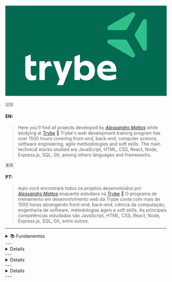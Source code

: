 ![alt text](https://github.com/Alessandro-Mattos/Portfolio/blob/main/Trybe/trybe-logo.png)  

:us:
#### EN:

>Here you'll find all projects developed by _[Alessandro Mattos](https://github.com/Alessandro-Mattos)_ while studying at [Trybe](https://www.betrybe.com/) :rocket:
Trybe's web development training program has over 1500 hours covering front-end, back-end, computer science, software engineering, agile methodologies and soft skills.
The main technical stacks studied are JavaScript, HTML, CSS, React, Node, Express.js, SQL, Git, among others languages and frameworks.





:brazil:
#### PT:

>Aqio você encontrará todos os projetos desenvolvidos por _[Alessandro Mattos](https://github.com/Alessandro-Mattos)_ enquanto estudava na [Trybe](https://www.betrybe.com/) :rocket:
O programa de treinamento em desenvolvimento web da Trybe conta com mais de 1500 horas abrangendo front-end, back-end, ciência da computação, engenharia de software, metodologias ágeis e soft skills.
As principais competências estudadas são JavaScript, HTML, CSS, React, Node, Express.js, SQL, Git, entre outros.
---

<details>
<summary> 📚  Fundamentos </summary>

#### <p> - 01 Unix & Bash:</p> 
<br>
<p>[✅] Fundamentos do desenvolvimento web</p>
<p>[✅] Introdução   - Unix & Shell</p>
<p>[✅] Unix & Bash  - parte 1</p>
<p>[✅] Unix & Bash  - parte 2</p>
<br>
<p> - 02 Git, GitHub e Internet:</p>
<br>
<p>[✅️] Git & GitHub - Oque é e para que serve</p>
<p>[✅️] Git & GitHub - Entendendo os comandos</p>
<p>[✅️] Internet     - Entendendo como ela funciona</p>
<br>
<p> - 03 HTML e CSS:</p>
<br>
  <p>[] Introdução     - HTML&CSS</p>
<p>[] HTML & CSS     - Estruturas de página</p>
<p>[] HTML & CSS     - Primeiros passos em CSS</p>
<p>[] HTML & CSS     - Seletores e posicionamento</p>
<p>[] HTML Semântico
<p>[] Projeto        - <a href="https://github.com/Alessandro-Mattos/Portfolio/tree/main/Trybe/pjs/3.1">Lições aprendidas</a> </p>
<br>
<p> - 04 Javascript e Lógica de programação:</p>
<br>
<p>[] Introdução     - JavaScript</p>
<p>[] JavaScript     - Primeiros passos</p>
<p>[] JavaScript     - Array e loop for</p>
<p>[] JavaScripr     - Lógica de programação e algorítmos</p>
<p>[] JavaScript     - Objetos e funções</p>
<p>[] Projeto        - [Playground Functions] (https://github.com/Alessandro-Mattos/Trybe/blob/ps/04/)</p>
<br>
<p> -05 JavaScript : DOM, Eventos e Web storage:</p>
<br>
  <p>[] JavaScript     - DOM e seletores</p>
<p>[] JavaScript     - Trabalhando com elementos</p>
<p>[] JavaScript     - Eventos</p>
<p>[] JavaScript     - Web storage</p>
<p>[] JavaScript     - Projetos</p>
<p>[] Projeto        - [Arte com pixels](https://github.com/Alessandro-Mattos/Trybe/blob/pj/05/5.1/)</p>
<p>[] Projeto        - [Lista de Tarefas](https://github.com/Alessandro-Mattos/Trybe/blob/pj/05/5.2/)</p>
<p>[] Projeto Bonus  - [Meme generator](https://github.com/Alessandro-Mattos/Trybe/blob/pj/05/5.4/)</p>
<p>[] Projeto Bonus  - [Adivinhe a cor](https://github.com/Alessandro-Mattos/Trybe/blob/pj/05/5.5/)</p>
<p>[] Projeto Bonus  - [Carta Misteriosa](https://github.com/Alessandro-Mattos/Trybe/blob/pj/05/5.6/)</p>
<br>
<p> - 06 HTML & CSS :Forms, Flexbox e Responsivo:</p>
<br>
<p>[] HTML & CSS     - Forms</p>
<p>[] Bibliotecas JavaScript e Frameworks CSS</p>
<p>[] Introdução     - CSS Flexbox</p>
<p>[] CSS Flexbox    - Parte 1</p>
<p>[] CSS Flexbox    - Parte 2</p>
<p>[] CSS Responsivo - Mobile First</p>
<p>[] Projeto        - [Trybewarts](https://github.com/Alessandro-Mattos/Trybe/blob/pj/06/)</p>
<br>
<p> - 07 Introdução a JavaScript ES6 e Testes unitários:</p>
<br>
<p>[] JavaScript ES6 - let, const, arrow functions e template literals</p>
<p>[] JavaScript ES6 - Fluxo de exceção e Objetos</p>
<p>[] Primeiros passos em Jest</p>
<p>[] Projeto        - [JavaScript Testes Unitários](https://github.com/Alessandro-Mattos/Trybe/blob/pj/07/)</p>
<br>
<p> - 08 Higher Order Functions do JavaScript ES6:</p>
<br>
<p>[] JavaScript ES6 - Introdução a Higher Order Functions</p>
<p>[] JavaScript ES6 - Higher Order Functions - forEach, find, some, every, sort</p>
<p>[] JavaScript ES6 - Higher Order Functions - map e filter</p>
<p>[] JavaScript ES6 - Higher Order Functions - reduce</p>
<p>[] JavaScript ES6 - spread operator, parâmetro rest, destructuring e mais</p>
<p>[] Projeto        - [Zoo functions](https://github.com/Alessandro-Mattos/Trybe/blob/pj/08/)</p>
<br>
<p> - 09 JavaScript e Testes Assíncronos:</P>
<br>
<p>[] JavaScript Assíncrono e Callbacks</p>
<p>[] JavaScript Assíncrono - Fetch API e async/await</p>
<p>[] Jest          - Testes Assíncronos</p>
<p>[] Projeto       - [Carrinho de Compras](https://github.com/Alessandro-Mattos/Trybe/blob/pj/09/)</p>

</details>
---

<details>
###<sumary> 📚 Desenvolvimento Front-end </sumary>

Técnicas e ferramentas mais atuais para desenvolver um código de front-end que seja rápido, bonito e testável:
</details>
---

<details>
###<sumary> 📚 Desenvolvimento Back-end </sumary>

Código robusto, limpo, escalável e seguro. Domínio de Bancos de dados,construção de APIs com testes automatizados:

</details>
---

<details>
###<sumary> 📚 Ciência da computação </sumary>

Conceitos aplicados no dia a dia do desenvolvimento de software, análise de algorítimos e estruturas de dados:

</details>
---

